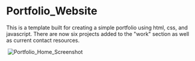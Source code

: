 # Portfolio_Website
This is a template built for creating a simple portfolio using html, css, and javascript. There are now six projects added to the "work" section as well as current contact resources. 

<img> ![Portfolio_Home_Screenshot](https://user-images.githubusercontent.com/89669426/174526203-69608b99-5649-4874-94f9-88015b2e435b.png)
 <img>

